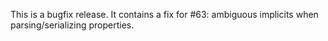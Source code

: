 
This is a bugfix release. It contains a fix for #63: ambiguous implicits when parsing/serializing properties.
